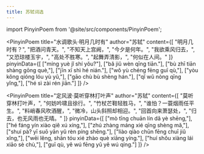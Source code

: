 ```yaml
---
title: 苏轼词选
---
```


import PinyinPoem from '@site/src/components/PinyinPoem';

<PinyinPoem 
  title="水调歌头·明月几时有" 
  author="苏轼"
  content={[
    "明月几时有？",
    "把酒问青天。",
    "不知天上宫阙，",
    "今夕是何年。",
    "我欲乘风归去，",
    "又恐琼楼玉宇，",
    "高处不胜寒。",
    "起舞弄清影，",
    "何似在人间。"
  ]}
  pinyinData={[
    ["míng yuè jǐ shí yǒu?"],
    ["bǎ jiǔ wèn qīng tiān."],
    ["bù zhī tiān shàng gōng què,"],
    ["jīn xī shì hé nián."],
    ["wǒ yù chéng fēng guī qù,"],
    ["yòu kǒng qióng lóu yù yǔ,"],
    ["gāo chù bù shèng hán."],
    ["qǐ wǔ nòng qīng yǐng,"],
    ["hé sì zài rén jiān."]
  ]}
/>

<PinyinPoem 
  title="定风波·莫听穿林打叶声" 
  author="苏轼"
  content={[
    "莫听穿林打叶声，",
    "何妨吟啸且徐行。",
    "竹杖芒鞋轻胜马，",
    "谁怕？一蓑烟雨任平生。",
    "料峭春风吹酒醒，",
    "微冷，山头斜照却相迎。",
    "回首向来萧瑟处，",
    "归去，也无风雨也无晴。"
  ]}
  pinyinData={[
    ["mò tīng chuān lín dǎ yè shēng,"],
    ["hé fáng yín xiào qiě xú xíng,"],
    ["zhú zhàng máng xié qīng shèng mǎ,"],
    ["shuí pà? yī suō yān yǔ rèn píng shēng."],
    ["liào qiào chūn fēng chuī jiǔ xǐng,"],
    ["wēi lěng, shān tóu xié zhào què xiāng yíng."],
    ["huí shǒu xiàng lái xiāo sè chù,"],
    ["guī qù, yě wú fēng yǔ yě wú qíng."]
  ]}
/> 